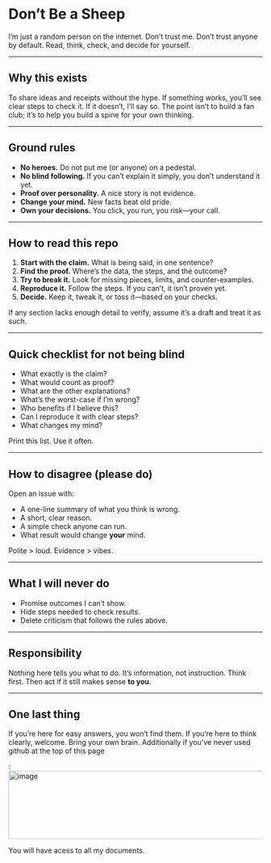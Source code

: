 # Don’t Be a Sheep

I’m just a random person on the internet. Don’t trust me. Don’t trust anyone by default.
Read, think, check, and decide for yourself.

---

## Why this exists
To share ideas and receipts without the hype. If something works, you’ll see clear steps
to check it. If it doesn’t, I’ll say so. The point isn’t to build a fan club; it’s to
help you build a spine for your own thinking.

---

## Ground rules
- **No heroes.** Do not put me (or anyone) on a pedestal.
- **No blind following.** If you can’t explain it simply, you don’t understand it yet.
- **Proof over personality.** A nice story is not evidence.
- **Change your mind.** New facts beat old pride.
- **Own your decisions.** You click, you run, you risk—your call.

---

## How to read this repo
1. **Start with the claim.** What is being said, in one sentence?
2. **Find the proof.** Where’s the data, the steps, and the outcome?
3. **Try to break it.** Look for missing pieces, limits, and counter-examples.
4. **Reproduce it.** Follow the steps. If you can’t, it isn’t proven yet.
5. **Decide.** Keep it, tweak it, or toss it—based on your checks.

If any section lacks enough detail to verify, assume it’s a draft and treat it as such.

---

## Quick checklist for not being blind
- What exactly is the claim?
- What would count as proof?
- What are the other explanations?
- What’s the worst-case if I’m wrong?
- Who benefits if I believe this?
- Can I reproduce it with clear steps?
- What changes my mind?

Print this list. Use it often.

---

## How to disagree (please do)
Open an issue with:
- A one-line summary of what you think is wrong.
- A short, clear reason.
- A simple check anyone can run.
- What result would change **your** mind.

Polite > loud. Evidence > vibes.

---

## What I will never do
- Promise outcomes I can’t show.
- Hide steps needed to check results.
- Delete criticism that follows the rules above.

---

## Responsibility
Nothing here tells you what to do. It’s information, not instruction.
Think first. Then act if it still makes sense **to you**.

---

## One last thing
If you’re here for easy answers, you won’t find them. If you’re here to think clearly,
welcome. Bring your own brain.
Additionally if you've never used github at the top of this page 

: <img width="901" height="135" alt="image" src="https://github.com/user-attachments/assets/e9b231a3-0a3e-4a88-a633-e2b5a77047cf" />

You will have acess to all my documents.

